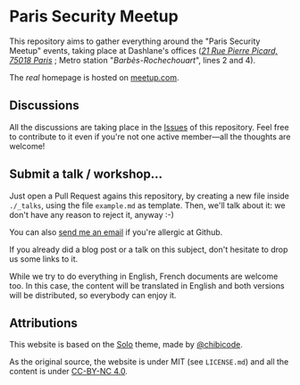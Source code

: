 # Paris Security Meetup

This repository aims to gather everything around the "Paris Security Meetup" events,
taking place at Dashlane's offices
([*21 Rue Pierre Picard, 75018 Paris*](http://www.openstreetmap.org/#map=19/48.88474/2.34489) ;
Metro station "*Barbès-Rochechouart*", lines 2 and 4).

The *real* homepage is hosted on [meetup.com](https://www.meetup.com/SecParis-Meetup/).

## Discussions

All the discussions are taking place in the
[Issues](https://github.com/SecParisMeetup/secparismeetup.github.io/issues)
of this repository. Feel free to contribute to it even if you're not one active
member—all the thoughts are welcome!

## Submit a talk / workshop...

Just open a Pull Request agains this repository, by creating a new file inside `./_talks`,
using the file `example.md` as template. Then, we'll talk about it: we don't have any reason to reject it, anyway :-)

You can also [send me an email](mailto:thomas+meetup@chauchefoin.fr) if you're
allergic at Github. 

If you already did a blog post or a talk on this subject, don't hesitate to drop
us some links to it.

While we try to do everything in English, French documents are welcome too. In this
case, the content will be translated in English and both versions will be distributed, so
everybody can enjoy it.

## Attributions

This website is based on the [Solo](http://chibicode.github.io/solo) theme, made
by [@chibicode](https://twitter.com/chibicode).

As the original source, the website is under MIT (see `LICENSE.md`) and all the
content is under [CC-BY-NC 4.0](https://creativecommons.org/licenses/by-nc/4.0/legalcode).
